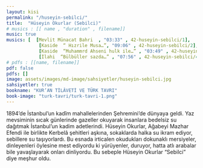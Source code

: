 ```yaml
---
layout: kisi
permalink: "/huseyin-sebilci/"
title:  "Hüseyin Okurlar (Sebilci)"
# musics : [[ name , "duration" , filename]]
music: true
musics: [  [Mevlit Münacat Bahri  , "03:33" , 42-huseyin-sebilci/1],
            [Kaside  “ Hızrile Musa…”, "09:06" , 42-huseyin-sebilci/2],
            [Kaside  “Muhammrd Ahseni hulk ile…” , "03:49" , 42-huseyin-sebilci/3],
            [İlahi  “Bülbüller sazda…” , "07:56" , 42-huseyin-sebilci/4]]
# pdfs : [[name, filename]]
pdf: false
pdfs: []
image: assets/images/md-image/sahsiyetler/huseyin-sebilci.jpg
sahsiyetler: true
bookname: "KUR’AN TİLÂVETİ VE TÜRK TAVRI"
book-image: "turk-tavri/turk-tavri-1.png"
---
```


 1894’de İstanbul’un kadîm mahallelerinden Şehremini’de dünyaya geldi. Yaz mevsiminin sıcak günlerinde gazeller okuyarak insanlara bedelsiz su dağıtmak İstanbul’un kadim adetlerindi. Hüseyin Okurlar, Ağabeyi Mazhar Efendi ile birlikte Kerbelâ şehitleri aşkına, sokaklarda halka su ikram ediyor, sebillere su taşıyorlardı. Bu esnada irticalen okudukları dokunaklı mersiyeler, dinleyenleri öylesine mest ediyordu ki yürüyenler, duruyor, hatta atlı arabalar bile yavaşlayarak onları dinliyordu. Bu sebeple Hüseyin Okurlar “Sebilci” diye meşhur oldu. 
